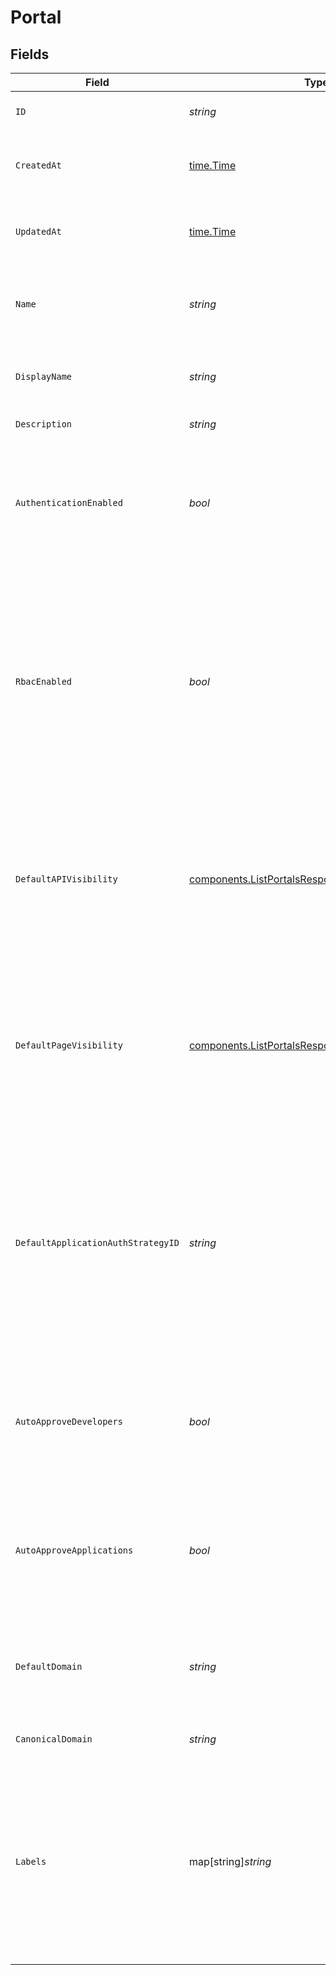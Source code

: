 # Portal


## Fields

| Field                                                                                                                                                                                                                                                                            | Type                                                                                                                                                                                                                                                                             | Required                                                                                                                                                                                                                                                                         | Description                                                                                                                                                                                                                                                                      | Example                                                                                                                                                                                                                                                                          |
| -------------------------------------------------------------------------------------------------------------------------------------------------------------------------------------------------------------------------------------------------------------------------------- | -------------------------------------------------------------------------------------------------------------------------------------------------------------------------------------------------------------------------------------------------------------------------------- | -------------------------------------------------------------------------------------------------------------------------------------------------------------------------------------------------------------------------------------------------------------------------------- | -------------------------------------------------------------------------------------------------------------------------------------------------------------------------------------------------------------------------------------------------------------------------------- | -------------------------------------------------------------------------------------------------------------------------------------------------------------------------------------------------------------------------------------------------------------------------------- |
| `ID`                                                                                                                                                                                                                                                                             | *string*                                                                                                                                                                                                                                                                         | :heavy_check_mark:                                                                                                                                                                                                                                                               | Contains a unique identifier used for this resource.                                                                                                                                                                                                                             | 5f9fd312-a987-4628-b4c5-bb4f4fddd5f7                                                                                                                                                                                                                                             |
| `CreatedAt`                                                                                                                                                                                                                                                                      | [time.Time](https://pkg.go.dev/time#Time)                                                                                                                                                                                                                                        | :heavy_check_mark:                                                                                                                                                                                                                                                               | An ISO-8601 timestamp representation of entity creation date.                                                                                                                                                                                                                    | 2022-11-04T20:10:06.927Z                                                                                                                                                                                                                                                         |
| `UpdatedAt`                                                                                                                                                                                                                                                                      | [time.Time](https://pkg.go.dev/time#Time)                                                                                                                                                                                                                                        | :heavy_check_mark:                                                                                                                                                                                                                                                               | An ISO-8601 timestamp representation of entity update date.                                                                                                                                                                                                                      | 2022-11-04T20:10:06.927Z                                                                                                                                                                                                                                                         |
| `Name`                                                                                                                                                                                                                                                                           | *string*                                                                                                                                                                                                                                                                         | :heavy_check_mark:                                                                                                                                                                                                                                                               | The name of the portal, used to distinguish it from other portals. Name must be unique.                                                                                                                                                                                          |                                                                                                                                                                                                                                                                                  |
| `DisplayName`                                                                                                                                                                                                                                                                    | *string*                                                                                                                                                                                                                                                                         | :heavy_check_mark:                                                                                                                                                                                                                                                               | The display name of the portal. This value will be the portal's `name` in Portal API.                                                                                                                                                                                            |                                                                                                                                                                                                                                                                                  |
| `Description`                                                                                                                                                                                                                                                                    | *string*                                                                                                                                                                                                                                                                         | :heavy_check_mark:                                                                                                                                                                                                                                                               | A description of the portal.                                                                                                                                                                                                                                                     |                                                                                                                                                                                                                                                                                  |
| `AuthenticationEnabled`                                                                                                                                                                                                                                                          | *bool*                                                                                                                                                                                                                                                                           | :heavy_check_mark:                                                                                                                                                                                                                                                               | Whether the portal supports developer authentication. If disabled, developers cannot register for accounts or create applications.                                                                                                                                               |                                                                                                                                                                                                                                                                                  |
| `RbacEnabled`                                                                                                                                                                                                                                                                    | *bool*                                                                                                                                                                                                                                                                           | :heavy_check_mark:                                                                                                                                                                                                                                                               | Whether the portal resources are protected by Role Based Access Control (RBAC). If enabled, developers view or register for APIs until unless assigned to teams with access to view and consume specific APIs. Authentication must be enabled to use RBAC.                       |                                                                                                                                                                                                                                                                                  |
| `DefaultAPIVisibility`                                                                                                                                                                                                                                                           | [components.ListPortalsResponseDefaultAPIVisibility](../../models/components/listportalsresponsedefaultapivisibility.md)                                                                                                                                                         | :heavy_check_mark:                                                                                                                                                                                                                                                               | The default visibility of APIs in the portal. If set to `public`, newly published APIs are visible to unauthenticated developers. If set to `private`, newly published APIs are hidden from unauthenticated developers.                                                          |                                                                                                                                                                                                                                                                                  |
| `DefaultPageVisibility`                                                                                                                                                                                                                                                          | [components.ListPortalsResponseDefaultPageVisibility](../../models/components/listportalsresponsedefaultpagevisibility.md)                                                                                                                                                       | :heavy_check_mark:                                                                                                                                                                                                                                                               | The default visibility of pages in the portal. If set to `public`, newly created pages are visible to unauthenticated developers. If set to `private`, newly created pages are hidden from unauthenticated developers.                                                           |                                                                                                                                                                                                                                                                                  |
| `DefaultApplicationAuthStrategyID`                                                                                                                                                                                                                                               | *string*                                                                                                                                                                                                                                                                         | :heavy_check_mark:                                                                                                                                                                                                                                                               | The default authentication strategy for APIs published to the portal. Newly published APIs will use this authentication strategy unless overridden during publication. If set to `null`, API publications will not use an authentication strategy unless set during publication. |                                                                                                                                                                                                                                                                                  |
| `AutoApproveDevelopers`                                                                                                                                                                                                                                                          | *bool*                                                                                                                                                                                                                                                                           | :heavy_check_mark:                                                                                                                                                                                                                                                               | Whether developer account registrations will be automatically approved, or if they will be set to pending until approved by an admin.                                                                                                                                            |                                                                                                                                                                                                                                                                                  |
| `AutoApproveApplications`                                                                                                                                                                                                                                                        | *bool*                                                                                                                                                                                                                                                                           | :heavy_check_mark:                                                                                                                                                                                                                                                               | Whether requests from applications to register for APIs will be automatically approved, or if they will be set to pending until approved by an admin.                                                                                                                            |                                                                                                                                                                                                                                                                                  |
| `DefaultDomain`                                                                                                                                                                                                                                                                  | *string*                                                                                                                                                                                                                                                                         | :heavy_check_mark:                                                                                                                                                                                                                                                               | The domain assigned to the portal by Konnect. This is the default place to access the portal and its API if not using a `custom_domain``.                                                                                                                                        |                                                                                                                                                                                                                                                                                  |
| `CanonicalDomain`                                                                                                                                                                                                                                                                | *string*                                                                                                                                                                                                                                                                         | :heavy_check_mark:                                                                                                                                                                                                                                                               | The canonical domain of the developer portal                                                                                                                                                                                                                                     |                                                                                                                                                                                                                                                                                  |
| `Labels`                                                                                                                                                                                                                                                                         | map[string]*string*                                                                                                                                                                                                                                                              | :heavy_minus_sign:                                                                                                                                                                                                                                                               | Labels store metadata of an entity that can be used for filtering an entity list or for searching across entity types. <br/><br/>Keys must be of length 1-63 characters, and cannot start with "kong", "konnect", "mesh", "kic", or "_".<br/>                                    | {<br/>"env": "test"<br/>}                                                                                                                                                                                                                                                        |
